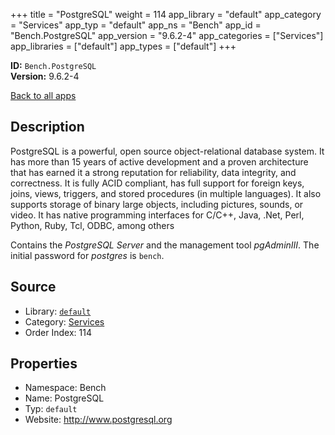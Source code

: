 ﻿+++
title = "PostgreSQL"
weight = 114
app_library = "default"
app_category = "Services"
app_typ = "default"
app_ns = "Bench"
app_id = "Bench.PostgreSQL"
app_version = "9.6.2-4"
app_categories = ["Services"]
app_libraries = ["default"]
app_types = ["default"]
+++

**ID:** `Bench.PostgreSQL`  
**Version:** 9.6.2-4  
<!--more-->

[Back to all apps](/apps/)

## Description
PostgreSQL is a powerful, open source object-relational database system.
It has more than 15 years of active development and a proven architecture
that has earned it a strong reputation for reliability, data integrity, and correctness.
It is fully ACID compliant, has full support for foreign keys, joins, views,
triggers, and stored procedures (in multiple languages).
It also supports storage of binary large objects, including pictures, sounds, or video.
It has native programming interfaces for C/C++, Java, .Net, Perl, Python,
Ruby, Tcl, ODBC, among others

Contains the _PostgreSQL Server_ and the management tool _pgAdminIII_.
The initial password for _postgres_ is `bench`.

## Source

* Library: [`default`](/app_libraries/default)
* Category: [Services](/app_categories/services)
* Order Index: 114

## Properties

* Namespace: Bench
* Name: PostgreSQL
* Typ: `default`
* Website: <http://www.postgresql.org>

